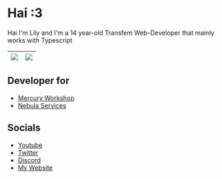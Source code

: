 # Hai :3 
Hai I'm Lily and I'm a 14 year-old Transfem Web-Developer that mainly works with Typescript

![](https://github-readme-stats.vercel.app/api?username=entrpix&theme=dracula&show_icons=true&hide_border=true&count_private=true) | ![](https://github-readme-stats.vercel.app/api/top-langs/?username=entrpix&theme=dracula&show_icons=true&hide_border=true&layout=compact) |
| --- | --- |

## Developer for
- [Mercury Workshop](https://github.com/mercuryworkshop)
- [Nebula Services](https://github.com/nebulaservices)

## Socials
- [Youtube](https://youtube.com/@entrpix)
- [Twitter](https://twitter.com/scaratek)
- [Discord](https://discord.com/users/1168045766770696193)
- [My Website](https://entrpix.me)
